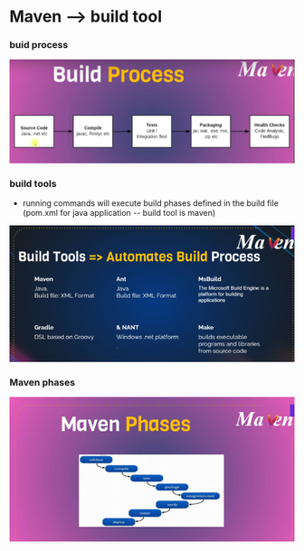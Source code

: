 # Maven --> build tool

### buid process

![alt text](build-process.png)

### build tools
* running commands will execute build phases defined in the build file (pom.xml for java application -- build tool is maven)

![alt text](build-tools.png)

### Maven phases

![alt text](maven-phases.png)